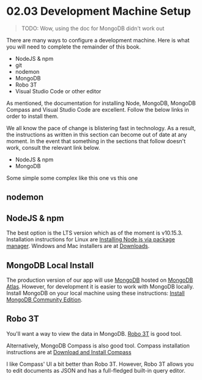 # 02.03 Development Machine Setup

> TODO: Wow, using the doc for MongoDB didn't work out

There are many ways to configure a development machine. Here is what you will need to complete the remainder of this book.


- NodeJS & npm
- git
- nodemon
- MongoDB
- Robo 3T
- Visual Studio Code or other editor




As mentioned, the documentation for installing Node, MongoDB, MongoDB Compass and Visual Studio Code are excellent. Follow the below links in order to install them.

We all know the pace of change is blistering fast in technology. As a result, the instructions as written in this section can become out of date at any moment. In the event that something in the sections that follow doesn't work, consult the relevant link below.

- NodeJS & npm []()
- MongoDB []()


Some simple some complex like this one vs this one


## nodemon

## NodeJS & npm
The best option is the LTS version which as of the moment is v10.15.3. Installation instructions for Linux are [Installing Node.js via package manager](https://nodejs.org/en/download/package-manager/). Windows and Mac installers are at [Downloads](https://nodejs.org/en/download/).

## MongoDB Local Install
The production version of our app will use [MongoDB](https://mongodb.com) hosted on [MongoDB Atlas](https://www.mongodb.com/cloud/atlas). However, for development it is easier to work with MongoDB locally. Install MongoDB on your local machine using these instructions: [Install MongoDB Community Edition](https://docs.mongodb.com/manual/administration/install-community/).

## Robo 3T
You'll want a way to view the data in MongoDB. [Robo 3T](https://robomongo.org/) is good tool.

Alternatively, MongoDB Compass is also good tool. Compass installation instructions are at [Download and Install Compass](https://docs.mongodb.com/compass/master/install/)

I like Compass' UI a bit better than Robo 3T. However, Robo 3T allows you to edit documents as JSON and has a full-fledged built-in query editor.
